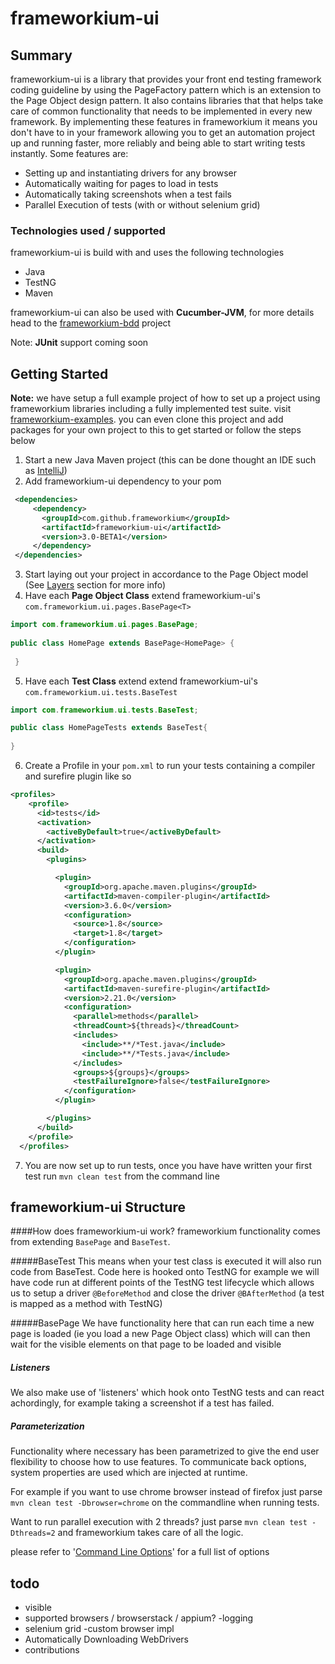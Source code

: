 # frameworkium-ui

## Summary

frameworkium-ui is a library that provides your front end testing framework coding guideline by using the 
PageFactory pattern which is an extension to the Page Object design pattern. It also contains libraries that 
that helps take care of common functionality that needs to be implemented in every new framework. By implementing 
these features in frameworkium it means you don't have to in your framework allowing you to get an automation project 
up and running faster, more reliably and being able to start writing tests instantly. Some features are:
- Setting up and instantiating drivers for any browser 
- Automatically waiting for pages to load in tests
- Automatically taking screenshots when a test fails
- Parallel Execution of tests (with or without selenium grid)

### Technologies used / supported
frameworkium-ui is build with and uses the following technologies
- Java
- TestNG
- Maven

frameworkium-ui can also be used with **Cucumber-JVM**, for more details head to the [frameworkium-bdd](https://github.com/Frameworkium/frameworkium-bdd/tree/frameworkium3)
project

Note: **JUnit** support coming soon

## Getting Started

**Note:** we have setup a full example project of how to set up a project using frameworkium libraries including a
fully implemented test suite. visit [frameworkium-examples](https://github.com/Frameworkium/frameworkium-examples/tree/frameworkium3). 
you can even clone this project and add packages for your own project to this to get started or follow the steps below

 1. Start a new Java Maven project (this can be done thought an IDE such as [IntelliJ](https://www.jetbrains.com/idea/))
 2. Add frameworkium-ui dependency to your pom
```xml 
 <dependencies>
     <dependency>
       <groupId>com.github.frameworkium</groupId>
       <artifactId>frameworkium-ui</artifactId>
       <version>3.0-BETA1</version>
     </dependency>
 </dependencies>
 ```
 
 3. Start laying out your project in accordance to the Page Object model (See [Layers](https://frameworkium.github.io/#_pages/Layers.md) section for more info) 
 4. Have each **Page Object Class** extend frameworkium-ui's `com.frameworkium.ui.pages.BasePage<T>`
```java
import com.frameworkium.ui.pages.BasePage;
 
public class HomePage extends BasePage<HomePage> {
 
 }
```
5. Have each **Test Class**  extend extend frameworkium-ui's `com.frameworkium.ui.tests.BaseTest`

 ```java
import com.frameworkium.ui.tests.BaseTest;

public class HomePageTests extends BaseTest{
    
}
```
6. Create a Profile in your `pom.xml` to run your tests containing a compiler and surefire plugin like so

```xml
<profiles>
    <profile>
      <id>tests</id>
      <activation>
        <activeByDefault>true</activeByDefault>
      </activation>
      <build>
        <plugins>

          <plugin>
            <groupId>org.apache.maven.plugins</groupId>
            <artifactId>maven-compiler-plugin</artifactId>
            <version>3.6.0</version>
            <configuration>
              <source>1.8</source>
              <target>1.8</target>
            </configuration>
          </plugin>

          <plugin>
            <groupId>org.apache.maven.plugins</groupId>
            <artifactId>maven-surefire-plugin</artifactId>
            <version>2.21.0</version>
            <configuration>
              <parallel>methods</parallel>
              <threadCount>${threads}</threadCount>
              <includes>
                <include>**/*Test.java</include>
                <include>**/*Tests.java</include>
              </includes>
              <groups>${groups}</groups>
              <testFailureIgnore>false</testFailureIgnore>
            </configuration>
          </plugin>

        </plugins>
      </build>
    </profile>
  </profiles>
```

7. You are now set up to run tests, once you have have written your first test run `mvn clean test` from the command line



## frameworkium-ui Structure
####How does frameworkium-ui work?
frameworkium functionality comes from extending `BasePage` and `BaseTest`. 

#####BaseTest
This means when your test class is executed it will also run code from BaseTest. 
Code here is hooked onto TestNG for example we will have code run at different points of the 
TestNG test lifecycle which allows us to setup a driver `@BeforeMethod` and close the driver
`@BAfterMethod` (a test is mapped as a method with TestNG)

#####BasePage
We have functionality here that can run each time a new page is loaded (ie you load a new Page Object class) which 
will can then wait for the visible elements on that page to be loaded and visible

##### Listeners
We also make use of 'listeners' which hook onto TestNG tests and can react achordingly, for example taking a screenshot 
if a test has failed.

##### Parameterization
Functionality where necessary has been parametrized to give the end user flexibility to choose how to use features.
To communicate back options, system properties are used which are injected at runtime. 

For example if you want to 
use chrome browser instead of firefox just parse `mvn clean test -Dbrowser=chrome` on the commandline when running tests. 

Want to run parallel execution
with 2 threads? just parse `mvn clean test -Dthreads=2` and frameworkium takes care of all the logic.

please refer to '[Command Line Options](https://frameworkium.github.io/#_pages/Command-Line-Options.md)' for a full list of options







## todo
- visible
- supported browsers / browserstack / appium?
-logging
- selenium grid
-custom browser impl
- Automatically Downloading WebDrivers
- contributions

## 
